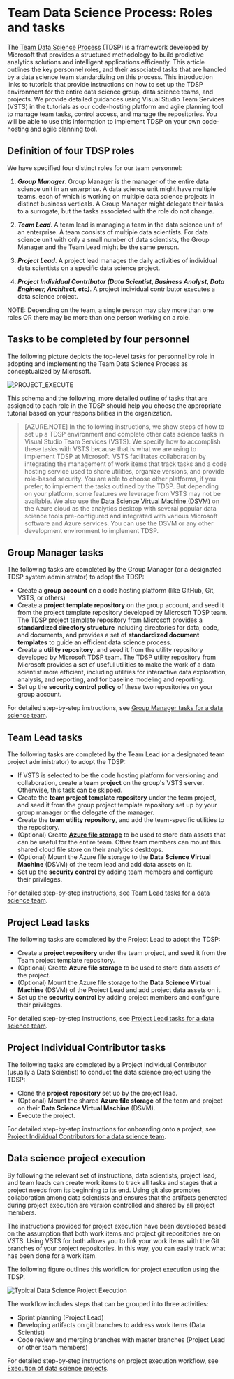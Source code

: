 
<properties
	pageTitle="Team Data Science Process: components, roles and tasks"
	description="An outline of the key components, personel roles, and associated tasks for a data science team."  
	services="machine-learning"
	documentationCenter=""
	authors="bradsev"
	manager="jhubbard"
	editor="cgronlun" />

<tags
	ms.service="machine-learning"
	ms.workload="data-services"
	ms.tgt_pltfrm="na"
	ms.devlang="na"
	ms.topic="article"
	ms.date="09/20/2016"
	ms.author="bradsev;hangzh;"/>

# Team Data Science Process: Roles and tasks

The [Team Data Science Process](README.md) (TDSP) is a framework developed by Microsoft that provides a 
structured methodology to build predictive analytics solutions and intelligent applications efficiently. 
This article outlines the key personnel roles, and their associated tasks that are handled by a data science team standardizing on this process. 
This introduction links to tutorials that provide instructions on how to set up the TDSP environment for the entire data science group, data science teams, and projects. 
We provide detailed guidances using Visual Studio Team Services (VSTS) in the tutorials as our code-hosting platform and agile planning tool to manage team tasks, control access, and manage the repositories. 
You will be able to use this information to implement TDSP on your own code-hosting and agile planning tool. 

## Definition of four TDSP roles

We have specified four distinct roles for our team personnel:

1. ***Group Manager***. Group Manager is the manager of the entire data science unit in an enterprise. A data science unit might have multiple teams, each of which is working on multiple data science projects in distinct business verticals. A Group Manager might delegate their tasks to a surrogate, but the tasks associated with the role do not change.

2. ***Team Lead***. A team lead is managing a team in the data science unit of an enterprise. A team consists of multiple data scientists. For data science unit with only a small number of data scientists, the Group Manager and the Team Lead might be the same person.

3. ***Project Lead***. A project lead manages the daily activities of individual data scientists on a specific data science project. 

4. ***Project Individual Contributor (Data Scientist, Business Analyst, Data Engineer, Architect, etc)***. A project individual contributor executes a data science project. 


NOTE: Depending on the team, a single person may play more than one roles OR there may be more than one person working on a role. 

## Tasks to be completed by four personnel

The following picture depicts the top-level tasks for personnel by role in adopting and implementing the Team Data Science Process as conceptualized by Microsoft. 

![PROJECT_EXECUTE](./media/team-data-science-process-overview-components-roles-tasks/overview-tdsp-top-level.png)

This schema and the following, more detailed outline of tasks that are assigned to each role in the TDSP should help you choose the appropriate tutorial based on your responsibilities in the organization.

>[AZURE.NOTE] In the following instructions, we show steps of how to set up a TDSP environment and complete other data science tasks in Visual Studio Team Services (VSTS). We specify how to accomplish these tasks with VSTS because that is what we are using to implement TDSP at Microsoft. VSTS facilitates collaboration by integrating the management of work items that track tasks and a code hosting service used to share utilities, organize versions, and provide role-based security. You are able to choose other platforms, if you prefer, to implement the tasks outlined by the TDSP. But depending on your platform, some features we leverage from VSTS may not be available. 
We also use the [Data Science Virtual Machine (DSVM)](http://aka.ms/dsvm) on the Azure cloud as the analytics desktop with several popular data science tools pre-configured and integrated with various Microsoft software and Azure services. You can use the DSVM or any other development environment to implement TDSP. 


## Group Manager tasks

The following tasks are completed by the Group Manager (or a designated TDSP system administrator) to adopt the TDSP:

- Create a **group account** on a code hosting platform (like GitHub, Git, VSTS, or others)
- Create a **project template repository** on the group account, and seed it from the project template repository developed by Microsoft TDSP team. The TDSP project template repository from Microsoft provides a **standardized directory structure** including directories for data, code, and documents, and provides a set of **standardized document templates** to guide an efficient data science process. 
- Create a **utility repository**, and seed it from the utility repository developed by Microsoft TDSP team. The TDSP utility repository from Microsoft provides a set of useful utilities to make the work of a data scientist more efficient, including utilities for interactive data exploration, analysis, and reporting, and for baseline modeling and reporting.
- Set up the **security control policy** of these two repositories on your group account.  

For detailed step-by-step instructions, see [Group Manager tasks for a data science team](team-data-science-process-group-manager-tasks.md). 


## Team Lead tasks

The following tasks are completed by the Team Lead (or a designated team project administrator) to adopt the TDSP:

- If VSTS is selected to be the code hosting platform for versioning and collaboration, create a **team project** on the group's VSTS server. Otherwise, this task can be skipped.
- Create the **team project template repository** under the team project, and seed it from the group project template repository set up by your group manager or the delegate of the manager. 
- Create the **team utility repository**, and add the team-specific utilities to the repository. 
- (Optional) Create **[Azure file storage](https://azure.microsoft.com/services/storage/files/)** to be used to store data assets that can be useful for the entire team. Other team members can mount this shared cloud file store on their analytics desktops.
- (Optional) Mount the Azure file storage to the **Data Science Virtual Machine** (DSVM) of the team lead and add data assets on it.
- Set up the **security control** by adding team members and configure their privileges. 

For detailed step-by-step instructions, see [Team Lead tasks for a data science team](team-data-science-process-team-lead-tasks.md).  


## Project Lead tasks

The following tasks are completed by the Project Lead to adopt the TDSP:

- Create a **project repository** under the team project, and seed it from the Team project template repository. 
- (Optional) Create **Azure file storage** to be used to store data assets of the project. 
- (Optional) Mount the Azure file storage to the **Data Science Virtual Machine** (DSVM) of the Project Lead and add project data assets on it.
- Set up the **security control** by adding project members and configure their privileges. 

For detailed step-by-step instructions, see [Project Lead tasks for a data science team](team-data-science-process-project-lead-tasks.md). 

## Project Individual Contributor tasks

The following tasks are completed by a Project Individual Contributor (usually a Data Scientist) to conduct the data science project using the TDSP:

- Clone the **project repository** set up by the project lead. 
- (Optional) Mount the shared **Azure file storage** of the team and project on their **Data Science Virtual Machine** (DSVM).
- Execute the project. 

 
For detailed step-by-step instructions for onboarding onto a project, see [Project Individual Contributors for a data science team](team-data-science-process-project-ic-tasks.md). 


## Data science project execution
 
By following the relevant set of instructions, data scientists, project lead, and team leads can create work items to track all tasks and stages that a project needs from its beginning to its end. Using git also promotes collaboration among data scientists and ensures that the artifacts generated during project execution are version controlled and shared by all project members.

The instructions provided for project execution have been developed based on the assumption that both work items and project git repositories are on VSTS. Using VSTS for both allows you to link your work items with the Git branches of your project repositories. In this way, you can easily track what has been done for a work item. 

The following figure outlines this workflow for project execution using the TDSP.

![Typical Data Science Project Execution](./media/team-data-science-process-overview-components-roles-tasks/overview-project-execute.png)

The workflow includes steps that can be grouped into three activities:

- Sprint planning (Project Lead)
- Developing artifacts on git branches to address work items (Data Scientist)
- Code review and merging branches with master branches (Project Lead or other team members)

For detailed step-by-step instructions on project execution workflow, see [Execution of data science projects](team-data-science-process-project-execution.md).
